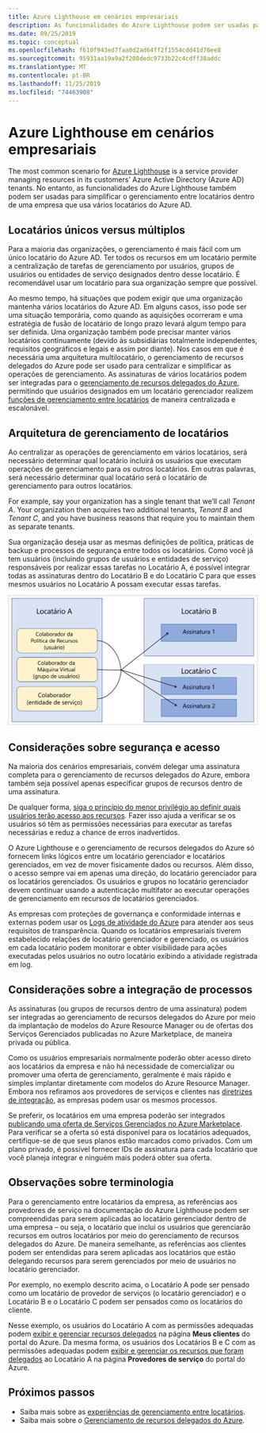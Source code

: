 ```yaml
---
title: Azure Lighthouse em cenários empresariais
description: As funcionalidades do Azure Lighthouse podem ser usadas para simplificar o gerenciamento entre locatários dentro de uma empresa que usa vários locatários do Azure AD.
ms.date: 09/25/2019
ms.topic: conceptual
ms.openlocfilehash: f610f943ed7faa0d2ad64ff2f1554cdd41d76ee8
ms.sourcegitcommit: 95931aa19a9a2f208dedc9733b22c4cdff38addc
ms.translationtype: MT
ms.contentlocale: pt-BR
ms.lasthandoff: 11/25/2019
ms.locfileid: "74463908"
---
```

# <a name="azure-lighthouse-in-enterprise-scenarios"></a>Azure Lighthouse em cenários empresariais

The most common scenario for [Azure Lighthouse](../overview.md) is a service provider managing resources in its customers’ Azure  Active Directory (Azure AD) tenants. No entanto, as funcionalidades do Azure Lighthouse também podem ser usadas para simplificar o gerenciamento entre locatários dentro de uma empresa que usa vários locatários do Azure AD.

## <a name="single-vs-multiple-tenants"></a>Locatários únicos versus múltiplos

Para a maioria das organizações, o gerenciamento é mais fácil com um único locatário do Azure AD. Ter todos os recursos em um locatário permite a centralização de tarefas de gerenciamento por usuários, grupos de usuários ou entidades de serviço designados dentro desse locatário. É recomendável usar um locatário para sua organização sempre que possível.

Ao mesmo tempo, há situações que podem exigir que uma organização mantenha vários locatários do Azure AD. Em alguns casos, isso pode ser uma situação temporária, como quando as aquisições ocorreram e uma estratégia de fusão de locatário de longo prazo levará algum tempo para ser definida. Uma organização também pode precisar manter vários locatários continuamente (devido às subsidiárias totalmente independentes, requisitos geográficos e legais e assim por diante). Nos casos em que é necessária uma arquitetura multilocatário, o gerenciamento de recursos delegados do Azure pode ser usado para centralizar e simplificar as operações de gerenciamento. As assinaturas de vários locatários podem ser integradas para o [gerenciamento de recursos delegados do Azure](azure-delegated-resource-management.md), permitindo que usuários designados em um locatário gerenciador realizem [funções de gerenciamento entre locatários](cross-tenant-management-experience.md) de maneira centralizada e escalonável.

## <a name="tenant-management-architecture"></a>Arquitetura de gerenciamento de locatários

Ao centralizar as operações de gerenciamento em vários locatários, será necessário determinar qual locatário incluirá os usuários que executam operações de gerenciamento para os outros locatários. Em outras palavras, será necessário determinar qual locatário será o locatário de gerenciamento para outros locatários.

For example, say your organization has a single tenant that we’ll call *Tenant A*. Your organization then acquires two additional tenants, *Tenant B* and *Tenant C*, and you have business reasons that require you to maintain them as separate tenants.

Sua organização deseja usar as mesmas definições de política, práticas de backup e processos de segurança entre todos os locatários. Como você já tem usuários (incluindo grupos de usuários e entidades de serviço) responsáveis por realizar essas tarefas no Locatário A, é possível integrar todas as assinaturas dentro do Locatário B e do Locatário C para que esses mesmos usuários no Locatário A possam executar essas tarefas.

![Usuários no Locatário A gerenciando recursos no Locatário B e no Locatário C](../media/enterprise-azure-lighthouse.jpg)

## <a name="security-and-access-considerations"></a>Considerações sobre segurança e acesso

Na maioria dos cenários empresariais, convém delegar uma assinatura completa para o gerenciamento de recursos delegados do Azure, embora também seja possível apenas especificar grupos de recursos dentro de uma assinatura.

De qualquer forma, [siga o princípio do menor privilégio ao definir quais usuários terão acesso aos recursos](recommended-security-practices.md#assign-permissions-to-groups-using-the-principle-of-least-privilege). Fazer isso ajuda a verificar se os usuários só têm as permissões necessárias para executar as tarefas necessárias e reduz a chance de erros inadvertidos.

O Azure Lighthouse e o gerenciamento de recursos delegados do Azure só fornecem links lógicos entre um locatário gerenciador e locatários gerenciados, em vez de mover fisicamente dados ou recursos. Além disso, o acesso sempre vai em apenas uma direção, do locatário gerenciador para os locatários gerenciados.  Os usuários e grupos no locatário gerenciador devem continuar usando a autenticação multifator ao executar operações de gerenciamento em recursos de locatários gerenciados.

As empresas com proteções de governança e conformidade internas e externas podem usar os [Logs de atividade do Azure](https://docs.microsoft.com/azure/azure-monitor/platform/activity-logs-overview) para atender aos seus requisitos de transparência. Quando os locatários empresariais tiverem estabelecido relações de locatário gerenciador e gerenciado, os usuários em cada locatário podem monitorar e obter visibilidade para ações executadas pelos usuários no outro locatário exibindo a atividade registrada em log.

## <a name="onboarding-process-considerations"></a>Considerações sobre a integração de processos

As assinaturas (ou grupos de recursos dentro de uma assinatura) podem ser integradas ao gerenciamento de recursos delegados do Azure por meio da implantação de modelos do Azure Resource Manager ou de ofertas dos Serviços Gerenciados publicadas no Azure Marketplace, de maneira privada ou pública.

Como os usuários empresariais normalmente poderão obter acesso direto aos locatários da empresa e não há necessidade de comercializar ou promover uma oferta de gerenciamento, geralmente é mais rápido e simples implantar diretamente com modelos do Azure Resource Manager. Embora nos refiramos aos provedores de serviços e clientes nas [diretrizes de integração](../how-to/onboard-customer.md), as empresas podem usar os mesmos processos.

Se preferir, os locatários em uma empresa poderão ser integrados [publicando uma oferta de Serviços Gerenciados no Azure Marketplace](../how-to/publish-managed-services-offers.md). Para verificar se a oferta só está disponível para os locatários adequados, certifique-se de que seus planos estão marcados como privados. Com um plano privado, é possível fornecer IDs de assinatura para cada locatário que você planeja integrar e ninguém mais poderá obter sua oferta.

## <a name="terminology-notes"></a>Observações sobre terminologia

Para o gerenciamento entre locatários da empresa, as referências aos provedores de serviço na documentação do Azure Lighthouse podem ser compreendidas para serem aplicadas ao locatário gerenciador dentro de uma empresa – ou seja, o locatário que inclui os usuários que gerenciarão recursos em outros locatários por meio do gerenciamento de recursos delegados do Azure. De maneira semelhante, as referências aos clientes podem ser entendidas para serem aplicadas aos locatários que estão delegando recursos para serem gerenciados por meio de usuários no locatário gerenciador.

Por exemplo, no exemplo descrito acima, o Locatário A pode ser pensado como um locatário de provedor de serviços (o locatário gerenciador) e o Locatário B e o Locatário C podem ser pensados como os locatários do cliente.

Nesse exemplo, os usuários do Locatário A com as permissões adequadas podem [exibir e gerenciar recursos delegados](../how-to/view-manage-customers.md) na página **Meus clientes** do portal do Azure. Da mesma forma, os usuários dos Locatários B e C com as permissões adequadas podem [exibir e gerenciar os recursos que foram delegados](../how-to/view-manage-service-providers.md) ao Locatário A na página **Provedores de serviço** do portal do Azure.

## <a name="next-steps"></a>Próximos passos

- Saiba mais sobre as [experiências de gerenciamento entre locatários](cross-tenant-management-experience.md).
- Saiba mais sobre o [Gerenciamento de recursos delegados do Azure](azure-delegated-resource-management.md).